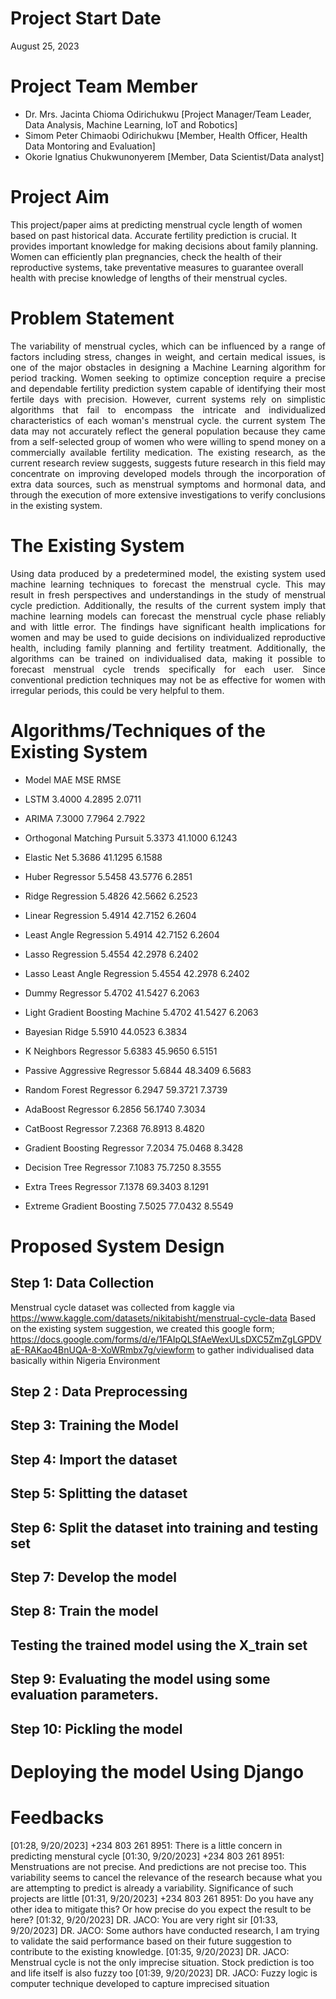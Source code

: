 # Project Start Date
August 25, 2023

# Project Team Member

* Dr. Mrs. Jacinta Chioma Odirichukwu [Project Manager/Team Leader, Data Analysis, Machine Learning, IoT and Robotics]
* Simom Peter Chimaobi Odirichukwu    [Member, Health Officer, Health Data Montoring and Evaluation]
* Okorie Ignatius Chukwunonyerem
[Member, Data Scientist/Data analyst]
  
# Project Aim

This project/paper aims at predicting menstrual cycle length of women based on past historical data. Accurate fertility prediction is crucial. It provides important knowledge for making decisions about family planning. Women can efficiently plan pregnancies, check the health of their reproductive systems, take preventative measures to guarantee overall health with precise knowledge of lengths of their menstrual cycles. 


# Problem Statement
<div style="text-align: justify">  

The variability of menstrual cycles, which can be influenced by a range of factors including stress, changes in weight, and certain medical issues, is one of the major obstacles in designing a Machine Learning algorithm for period tracking. Women seeking to optimize conception require a precise and dependable fertility prediction system capable of identifying their most fertile days with precision. However, current systems rely on simplistic algorithms that fail to encompass the intricate and individualized characteristics of each woman's menstrual cycle. the current system The data may not accurately reflect the general population because they came from a self-selected group of women who were willing to spend money on a commercially available fertility medication. 
The existing research, as the current research review suggests, suggests future research in this field may concentrate on improving developed models through the incorporation of extra data sources, such as menstrual symptoms and hormonal data, and through the execution of more extensive investigations to verify conclusions in the existing system.

</div>

# The Existing System

<div style="text-align: justify"> 

Using data produced by a predetermined model, the existing system used machine learning techniques to forecast the menstrual cycle. This may result in fresh perspectives and understandings in the study of menstrual cycle prediction. Additionally, the results of the current system imply that machine learning models can forecast the menstrual cycle phase reliably and with little error. The findings have significant health implications for women and may be used to guide decisions on individualized reproductive health, including family planning and fertility treatment. Additionally, the algorithms can be trained on individualised data, making it possible to forecast menstrual cycle trends specifically for each user. Since conventional prediction techniques may not be as effective for women with irregular periods, this could be very helpful to them.

</div>

# Algorithms/Techniques of the Existing System
* Model		                        MAE		        MSE		    RMSE

* LSTM 		                        3.4000 	    4.2895 	    2.0711 
* ARIMA                           7.3000      7.7964      2.7922 
* Orthogonal Matching Pursuit     5.3373      41.1000     6.1243 
* Elastic Net                     5.3686      41.1295     6.1588 
* Huber Regressor                 5.5458      43.5776     6.2851 
* Ridge Regression                5.4826      42.5662     6.2523 
* Linear Regression               5.4914      42.7152     6.2604 
* Least Angle Regression          5.4914      42.7152     6.2604 
* Lasso Regression                5.4554      42.2978     6.2402 
* Lasso Least Angle Regression    5.4554      42.2978     6.2402 
* Dummy Regressor                 5.4702      41.5427     6.2063 
* Light Gradient Boosting Machine 5.4702      41.5427     6.2063 
* Bayesian Ridge                  5.5910      44.0523     6.3834 
* K Neighbors Regressor           5.6383      45.9650     6.5151 
* Passive Aggressive Regressor    5.6844      48.3409     6.5683 
* Random Forest Regressor         6.2947      59.3721     7.3739 
* AdaBoost Regressor              6.2856      56.1740     7.3034 
* CatBoost Regressor              7.2368      76.8913     8.4820 
* Gradient Boosting Regressor     7.2034      75.0468     8.3428 
* Decision Tree Regressor         7.1083      75.7250     8.3555 
* Extra Trees Regressor           7.1378      69.3403     8.1291 
* Extreme Gradient Boosting       7.5025      77.0432     8.5549 

# Proposed System Design

## Step 1: Data Collection

Menstrual cycle dataset was collected from kaggle via https://www.kaggle.com/datasets/nikitabisht/menstrual-cycle-data
Based on the existing system suggestion, we created this google form; https://docs.google.com/forms/d/e/1FAIpQLSfAeWexULsDXC5ZmZgLGPDVaE-RAKao4BnUQA-8-XoWRmbx7g/viewform
to gather individualised data basically within Nigeria Environment

## Step 2 : Data Preprocessing



## Step 3: Training the Model



## Step 4: Import the dataset



## Step 5: Splitting the dataset


## Step 6: Split the dataset into training and testing set


## Step 7: Develop the model


## Step 8: Train the model


## Testing the trained model using the X_train set



## Step 9: Evaluating the model using some evaluation parameters.


## Step 10: Pickling the model


# Deploying the model Using Django


# Feedbacks
[01:28, 9/20/2023] +234 803 261 8951: There is a little concern in predicting menstural cycle
[01:30, 9/20/2023] +234 803 261 8951: Menstruations are not precise. And predictions are not precise too. This variability seems to cancel the relevance of the research because what you are attempting to predict is already a variability. Significance of such projects are little
[01:31, 9/20/2023] +234 803 261 8951: Do you have any other idea to mitigate this? Or how precise do you expect the result to be here?
[01:32, 9/20/2023] DR. JACO: You are very right sir
[01:33, 9/20/2023] DR. JACO: Some authors have conducted research, I am trying to validate the said performance based on their future suggestion to contribute to the existing knowledge.
[01:35, 9/20/2023] DR. JACO: Menstrual cycle is not the only imprecise situation. Stock prediction is too and life itself is also fuzzy too
[01:39, 9/20/2023] DR. JACO: Fuzzy logic is computer technique developed to capture imprecised situation
